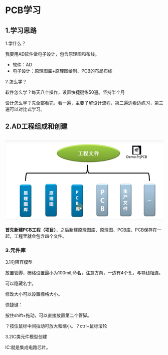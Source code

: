# PCB学习

## 1.学习思路

1.学什么？

我要用AD软件做电子设计，包含原理图和布线。

- 软件：AD
- 电子设计：原理图库+原理图绘制、PCB的布局布线

2.怎么学？

软件怎么学？每天八个操作，设置快捷键练50遍。坚持半个月

设计怎么学？先全部看完，看一遍，主要了解设计流程，第二遍边看边练习，第三遍可以对比式学习。

## 2.AD工程组成和创建

## ![工程](https://raw.githubusercontent.com/yyhlovehh/yyhlovehh.github.io/master/202309080046564.png)

**首先新建PCB工程（项目）**，之后新建原理图库、原理图、PCB库、PCB保存在一起，工程里就会包含四个文件。

### 3.元件库

3.1电阻容模型

放置管脚，栅格设置最小为100mil,命名，注意方向，一边有4个孔，与导线相连。

可以隐藏名字。

修改大小可以设置栅格大小。

快捷键：

按住shift+拖动，可以直接放置第二个管脚。

？按住鼠标中间拉动可放大和缩小。？ctrl+鼠标滚轮

3.2IC类元件模型创建

IC:就是集成电路芯片。